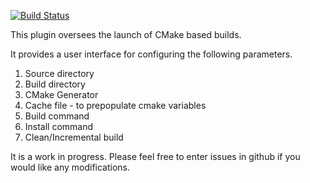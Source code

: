 [![Build Status](https://jenkins.ci.cloudbees.com/buildStatus/icon?job=plugins/cmakebuilder-plugin)](https://jenkins.ci.cloudbees.com/job/plugins/job/cmakebuilder-plugin/)

This plugin oversees the launch of CMake based builds.

It provides a user interface for configuring the following parameters.

1. Source directory
2. Build directory
3. CMake Generator
4. Cache file - to prepopulate cmake variables
5. Build command
6. Install command
7. Clean/Incremental build

It is a work in progress. Please feel free to enter issues in github if you would like any modifications.


